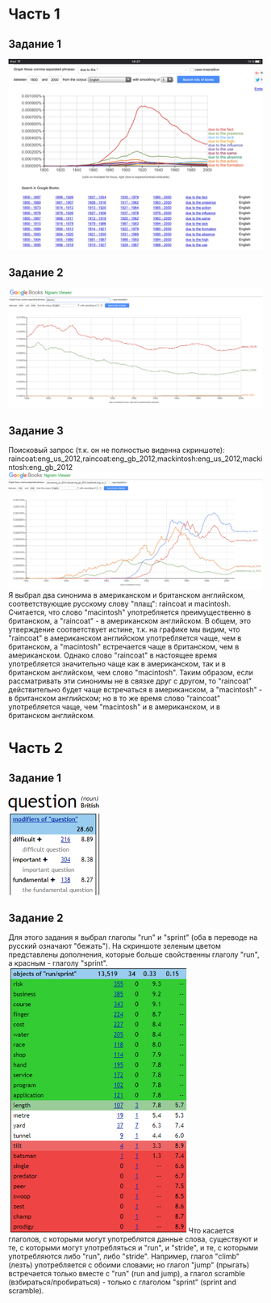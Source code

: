 # Часть 1
## Задание 1
![График](https://raw.githubusercontent.com/vladimirloginov999/hw6/master/IMG_0877.PNG)
## Задание 2
![График](https://raw.githubusercontent.com/vladimirloginov999/hw6/master/Скриншот%2029-03-2018%20104914.png)
## Задание 3
Поисковый запрос (т.к. он не полностью виденна скриншоте): raincoat:eng_us_2012,raincoat:eng_gb_2012,mackintosh:eng_us_2012,mackintosh:eng_gb_2012
![График](https://raw.githubusercontent.com/vladimirloginov999/hw6/master/Скриншот%2029-03-2018%20110238.png)
Я выбрал два синонима в американском и британском английском, соответствующие русскому слову "плащ": raincoat и macintosh. Считается, что слово "macintosh" употребляется преимущественно в британском, а "raincoat" - в американском английском. В общем, это утверждение соответствует истине, т.к. на графике мы видим, что "raincoat" в американском английском употребляется чаще, чем в британском, а "macintosh" встречается чаще в британском, чем в американском. Однако слово "raincoat" в настоящее время употребляется значительно чаще как в американском, так и в британском английском, чем слово "macintosh". Таким образом, если рассматривать эти синонимы не в связке друг с другом, то  "raincoat" действительно будет чаще встречаться в американском, а "macintosh" - в британском английском; но в то же время слово "raincoat" употребляется чаще, чем "macintosh" и в американском, и в британском английском.
# Часть 2
## Задание 1
![Скрин](https://raw.githubusercontent.com/vladimirloginov999/hw6/master/Скриншот%2029-03-2018%20113025.png)
## Задание 2
Для этого задания я выбрал глаголы "run" и "sprint" (оба в переводе на русский означают "бежать"). На скриншоте зеленым цветом представлены дополнения, которые больше свойственны глаголу "run", а красным - глаголу "sprint".
![Скрин](https://raw.githubusercontent.com/vladimirloginov999/hw6/master/Скриншот%2029-03-2018%20113859.png)
Что касается глаголов, с которыми могут употреблятся данные слова, существуют и те, с которыми могут употребляться и "run", и "stride", и те, с которыми употребляются либо "run", либо "stride". Например, глагол "climb" (лезть) употребляется с обоими словами; но глагол "jump" (прыгать) встречается только вместе с "run" (run and jump), а глагол scramble (взбираться/пробираться) - только с глаголом "sprint" (sprint and scramble).
